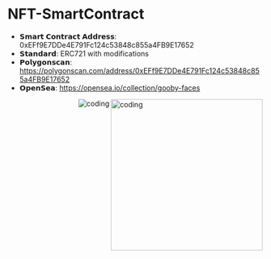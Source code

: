 # NFT-SmartContract
* 𝗦𝗺𝗮𝗿𝘁 𝗖𝗼𝗻𝘁𝗿𝗮𝗰𝘁 𝗔𝗱𝗱𝗿𝗲𝘀𝘀: 0xEFf9E7DDe4E791Fc124c53848c855a4FB9E17652
* 𝗦𝘁𝗮𝗻𝗱𝗮𝗿𝗱: ERC721 with modifications
* 𝗣𝗼𝗹𝘆𝗴𝗼𝗻𝘀𝗰𝗮𝗻: https://polygonscan.com/address/0xEFf9E7DDe4E791Fc124c53848c855a4FB9E17652
* 𝗢𝗽𝗲𝗻𝗦𝗲𝗮: https://opensea.io/collection/gooby-faces
<img align="right" alt="coding" src="https://media0.giphy.com/media/ho0xXatV7b3Fo1ZRXN/giphy.gif" width="300" height="300">
<img align="right" alt="coding" src="https://upwork-usw2-prod-agora-file-storage.s3.us-west-2.amazonaws.com/profile/portfolio/thumbnail/bb91a546905163f93ebd653897135f58?response-content-disposition=inline;+filename=%22image_original%22;+filename*=utf-8%27%27image_original&X-Amz-Security-Token=IQoJb3JpZ2luX2VjEFsaCXVzLXdlc3QtMiJHMEUCIQDmrkhiteyDHax%2BWmc8mzObbf1lOOgS0nkIDvtoUR97wQIgMcn0UW1o5JtHO5pPyXIAwjVK4kyK13Lp0CN%2BFWA%2BCnMq1gQIxP//////////ARAAGgw3Mzk5MzkxNzM4MTkiDNMXjUBeaGoYvbw%2BpiqqBMFHh/bdfclFZc7AOwHFqhbDsdk8Z4xZLUasXRUpUdpbijDeo2e8aUT7o3hy%2B6vEGaREROkIDU%2BMyeu1MYTfJnJ2guYXKY6niiMo9hqoAmMXe/iz/qmki2m4C1SnIlAyf/Q6N/rXoPuItlZFyO/CLYlSwMoJeFJKI%2Brh3U7/dPJ60wO38a/e7kUwdP1FUGRJvli0stSkdCpDFyXlRaygnCrRvRV4m7qv2Aefu6MGbOX6BxPTavJIO6aDE83Gx2a8UlZEr7Rbcn4MRMJmkCtIVvCNDBN7w%2BAGdzrTLevhMVeOv14YjSfwqcWJX49qo0/U3bI6iqeZZGbq%2B9HiRShmoRjz7hk4XdfG/6xUVKKQiByfreTpKgzoevsvdppxZtPhyMhVGNK%2B/aMwJK9VPhWWW%2BKg9kGEWBupqYGYR8BSlxXZotsnEXqeJ1MewpJlikJj0F6btGBPitW3XATWwfweHJvbGzNXvut9HCIAYmAoFHqkxF%2BocSTScOi/UxAA9aaC5hqivrts1lWIg6w6Yl6fpjOOAz4M0qh9ML9ZeUYwZ9MfiKqkYvljKWcyCYNne7TRl/m6VPEj49EXxnvQn04wBgSAyzLigjf0K5qQsEssArhLqZDPyOA1dqoZgmV%2BMqTE6lcyiFSl717ldM2dgY8ILCvkO2zv5v6J7ywEM7e0wTa/m%2BYV8gmuONoh%2BRkB48KloOBCACjAJBYD2y2LjfqBfj6CWQO1zEG8V70jMIzHzasGOqcBRg%2BjVKEnxUlTr5Ej2mdoAE2%2BP461yvhdlexp/q1LJQ9QhLZUVyJW9TphjIQRYu/ML7jidNMirlWpEVdUZvs5YsX9GvY71h/zqhWHEsA7AU8%2B7%2BcgUABEtNWc95zIglkJ4WMf6qFIk2j3bvRWno8QzqwdnhQEqFxQgTjHR0tfgO4AumfludHKZap0jT8FsQkUAxU625c8toIkOeElguuKmBnJV4vZZKM=&X-Amz-Algorithm=AWS4-HMAC-SHA256&X-Amz-Date=20231208T191502Z&X-Amz-SignedHeaders=host&X-Amz-Expires=900&X-Amz-Credential=ASIA2YR6PYW55HFBYN7V/20231208/us-west-2/s3/aws4_request&X-Amz-Signature=bb03f1ff7dcc275de72956dd7fd74c49226a3969dc5e0d1cb27d760ad668b428">
